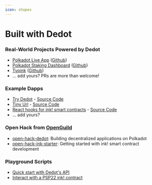 ```yaml
---
icon: shapes
---
```


# Built with Dedot

### Real-World Projects Powered by Dedot

* [Polkadot Live App](https://polkadot-live.github.io/) ([Github](https://github.com/polkadot-live/polkadot-live-app))
* [Polkadot Staking Dashboard](https://staking.polkadot.cloud/) ([Github](https://github.com/polkadot-cloud/polkadot-staking-dashboard))
* [Typink](https://typink.dev) ([Github](https://github.com/dedotdev/typink))
* ... add yours? PRs are more than welcome!

### Example Dapps

* [Try Dedot](https://try.dedot.dev) - [Source Code](https://github.com/dedotdev/trydedot)
* [Tiny Url](https://link.dedot.dev) -  [Source Code](https://github.com/dedotdev/link)
* [React hooks for ink! smart contracts](https://typink.netlify.app/) - [Source Code](https://github.com/dedotdev/typink-app)
* ... add yours?

### Open Hack from [OpenGuild](https://openguild.wtf/)

* [open-hack-dedot](https://github.com/openguild-labs/open-hack-dedot): Building decentralized applications on Polkadot
* [open-hack-ink-starter](https://github.com/openguild-labs/open-hack-ink-starter): Getting started with ink! smart contract development

### Playground Scripts

* [Quick start with Dedot's API](https://stackblitz.com/edit/try-dedot?file=main.ts\&view=editor)
* [Interact with a PSP22 ink! contract](https://stackblitz.com/edit/psp22-dedot?file=main.ts\&view=editor)



